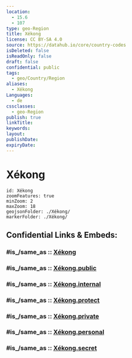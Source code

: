 ```yaml
---
location:
  - 15.6
  - 107
type: geo-Region
title: Xékong
license: CC BY-SA 4.0
source: https://datahub.io/core/country-codes
isDeleted: false
isReadOnly: false
draft: false
confidential: public
tags:
  - geo/Country/Region
aliases:
  - Xékong
Languages:
  - de
cssclasses:
  - geo-Region
publish: true
linkTitle:
keywords:
layout:
publishDate:
expiryDate:
---
```


# Xékong

```leaflet
id: Xékong
zoomFeatures: true 
minZoom: 2 
maxZoom: 18
geojsonFolder: ./Xékong/
markerFolder: ./Xékong/
```


## Confidential Links & Embeds: 

### #is_/same_as :: [Xékong](/_Standards/Earth/Continent/Asia/Asia~South~East/Laos/Provinces~Laos/Xékong.md) 

### #is_/same_as :: [Xékong.public](/_public/Earth/Continent/Asia/Asia~South~East/Laos/Provinces~Laos/Xékong.public.md) 

### #is_/same_as :: [Xékong.internal](/_internal/Earth/Continent/Asia/Asia~South~East/Laos/Provinces~Laos/Xékong.internal.md) 

### #is_/same_as :: [Xékong.protect](/_protect/Earth/Continent/Asia/Asia~South~East/Laos/Provinces~Laos/Xékong.protect.md) 

### #is_/same_as :: [Xékong.private](/_private/Earth/Continent/Asia/Asia~South~East/Laos/Provinces~Laos/Xékong.private.md) 

### #is_/same_as :: [Xékong.personal](/_personal/Earth/Continent/Asia/Asia~South~East/Laos/Provinces~Laos/Xékong.personal.md) 

### #is_/same_as :: [Xékong.secret](/_secret/Earth/Continent/Asia/Asia~South~East/Laos/Provinces~Laos/Xékong.secret.md)

